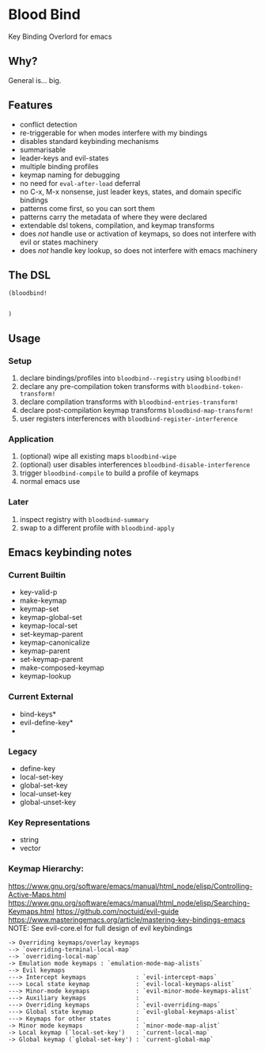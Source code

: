 # Blood Bind 
Key Binding Overlord for emacs

## Why? 
General is... big.

## Features
- conflict detection
- re-triggerable for when modes interfere with my bindings
- disables standard keybinding mechanisms
- summarisable
- leader-keys and evil-states
- multiple binding profiles
- keymap naming for debugging
- no need for `eval-after-load` deferral
- no C-x, M-x nonsense, just leader keys, states, and domain specific bindings
- patterns come first, so you can sort them
- patterns carry the metadata of where they were declared
- extendable dsl tokens, compilation, and keymap transforms
- does *not* handle use or activation of keymaps, so does not interfere with evil or states machinery
- does *not* handle key lookup, so does not interfere with emacs machinery


## The DSL

``` emacs-lisp
(bloodbind! 


)
```


## Usage 
### Setup
1) declare bindings/profiles into `bloodbind--registry` using `bloodbind!`
2) declare any pre-compilation token transforms with `bloodbind-token-transform!`
3) declare compilation transforms with `bloodbind-entries-transform!`
4) declare post-compilation keymap transforms `bloodbind-map-transform!`
5) user registers interferences with `bloodbind-register-interference`

### Application
1) (optional) wipe all existing maps `bloodbind-wipe`
2) (optional) user disables interferences `bloodbind-disable-interference`
3) trigger `bloodbind-compile` to build a profile of keymaps
4) normal emacs use

### Later
1) inspect registry with `bloodbind-summary`
2) swap to a different profile with `bloodbind-apply`

## Emacs keybinding notes

### Current Builtin
- key-valid-p
- make-keymap
- keymap-set
- keymap-global-set
- keymap-local-set
- set-keymap-parent
- keymap-canonicalize
- keymap-parent
- set-keymap-parent
- make-composed-keymap
- keymap-lookup

### Current External
- bind-keys*
- evil-define-key*
- 

### Legacy
- define-key 
- local-set-key
- global-set-key
- local-unset-key
- global-unset-key

### Key Representations
- string
- vector


###  Keymap Hierarchy:
https://www.gnu.org/software/emacs/manual/html_node/elisp/Controlling-Active-Maps.html
https://www.gnu.org/software/emacs/manual/html_node/elisp/Searching-Keymaps.html
https://github.com/noctuid/evil-guide
https://www.masteringemacs.org/article/mastering-key-bindings-emacs
NOTE: See evil-core.el for full design of evil keybindings
```
-> Overriding keymaps/overlay keymaps
--> `overriding-terminal-local-map`
--> `overriding-local-map`
-> Emulation mode keymaps : `emulation-mode-map-alists`
--> Evil keymaps
---> Intercept keymaps              : `evil-intercept-maps`
---> Local state keymap             : `evil-local-keymaps-alist`
---> Minor-mode keymaps             : `evil-minor-mode-keymaps-alist`
---> Auxiliary keymaps              : 
---> Overriding keymaps             : `evil-overriding-maps`
---> Global state keymap            : `evil-global-keymaps-alist`
---> Keymaps for other states       : 
-> Minor mode keymaps               : `minor-mode-map-alist`
-> Local keymap (`local-set-key')   : `current-local-map`
-> Global keymap (`global-set-key') : `current-global-map`
``` 
